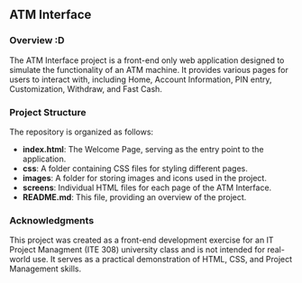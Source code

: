 ## ATM Interface

### Overview :D

The ATM Interface project is a front-end only web application designed to simulate the functionality of an ATM machine. It provides various pages for users to interact with, including Home, Account Information, PIN entry, Customization, Withdraw, and Fast Cash.

### Project Structure

The repository is organized as follows:

- **index.html**: The Welcome Page, serving as the entry point to the application.
- **css**: A folder containing CSS files for styling different pages.
- **images**: A folder for storing images and icons used in the project.
- **screens**: Individual HTML files for each page of the ATM Interface.
- **README.md**: This file, providing an overview of the project.

### Acknowledgments
This project was created as a front-end development exercise for an IT Project Managment (ITE 308) university class and is not intended for real-world use. It serves as a practical demonstration of HTML, CSS, and Project Management skills.